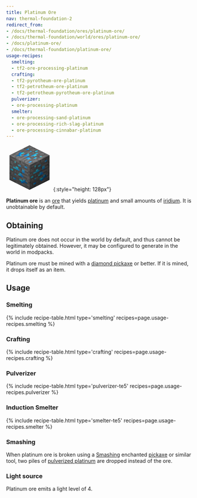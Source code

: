 ```yaml
---
title: Platinum Ore
nav: thermal-foundation-2
redirect_from:
- /docs/thermal-foundation/ores/platinum-ore/
- /docs/thermal-foundation/world/ores/platinum-ore/
- /docs/platinum-ore/
- /docs/thermal-foundation/platinum-ore/
usage-recipes:
  smelting:
  - tf2-ore-processing-platinum
  crafting:
  - tf2-pyrotheum-ore-platinum
  - tf2-petrotheum-ore-platinum
  - tf2-petrotheum-pyrotheum-ore-platinum
  pulverizer:
  - ore-processing-platinum
  smelter:
  - ore-processing-sand-platinum
  - ore-processing-rich-slag-platinum
  - ore-processing-cinnabar-platinum
---
```


![Platinum ore](/assets/images/thermal-foundation/ore-platinum.png){:style="height: 128px"}


**Platinum ore** is an [ore](https://minecraft.gamepedia.com/Ore) that yields
[platinum](/docs/thermal-foundation-2/platinum-ingot/) and small amounts of
[iridium](/docs/thermal-foundation-2/iridium-ingot/). It is unobtainable by default.


Obtaining
---------

Platinum ore does not occur in the world by default, and thus cannot be
legitimately obtained. However, it may be configured to generate in the world in
modpacks.

Platinum ore must be mined with a [diamond
pickaxe](https://minecraft.gamepedia.com/Pickaxe) or better. If it is mined, it
drops itself as an item.


Usage
-----

### Smelting
{% include recipe-table.html type='smelting' recipes=page.usage-recipes.smelting %}

### Crafting
{% include recipe-table.html type='crafting' recipes=page.usage-recipes.crafting %}

### Pulverizer
{% include recipe-table.html type='pulverizer-te5' recipes=page.usage-recipes.pulverizer %}

### Induction Smelter
{% include recipe-table.html type='smelter-te5' recipes=page.usage-recipes.smelter %}

### Smashing
When platinum ore is broken using a [Smashing](/docs/cofh-core-4/smashing/)
enchanted [pickaxe](https://minecraft.gamepedia.com/Pickaxe) or similar tool,
two piles of [pulverized
platinum](/docs/thermal-foundation-2/pulverized-platinum/) are dropped instead of
the ore.

### Light source
Platinum ore emits a light level of 4.
